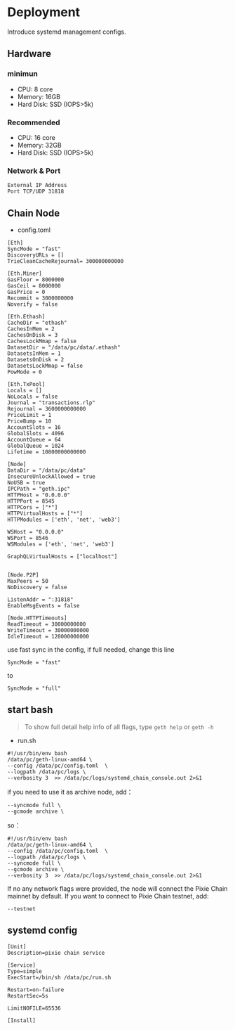 # Deployment

Introduce systemd management configs.

## Hardware

### minimun

- CPU: 8 core
- Memory: 16GB
- Hard Disk: SSD (IOPS>5k)

### Recommended

- CPU: 16 core
- Memory: 32GB
- Hard Disk: SSD (IOPS>5k)

### Network & Port

```
External IP Address
Port TCP/UDP 31818
```

## Chain Node

* config.toml

```
[Eth]
SyncMode = "fast"
DiscoveryURLs = []
TrieCleanCacheRejournal= 300000000000

[Eth.Miner]
GasFloor = 8000000
GasCeil = 8000000
GasPrice = 0
Recommit = 3000000000
Noverify = false

[Eth.Ethash]
CacheDir = "ethash"
CachesInMem = 2
CachesOnDisk = 3
CachesLockMmap = false
DatasetDir = "/data/pc/data/.ethash"
DatasetsInMem = 1
DatasetsOnDisk = 2
DatasetsLockMmap = false
PowMode = 0

[Eth.TxPool]
Locals = []
NoLocals = false
Journal = "transactions.rlp"
Rejournal = 3600000000000
PriceLimit = 1
PriceBump = 10
AccountSlots = 16
GlobalSlots = 4096
AccountQueue = 64
GlobalQueue = 1024
Lifetime = 10800000000000

[Node]
DataDir = "/data/pc/data"
InsecureUnlockAllowed = true
NoUSB = true
IPCPath = "geth.ipc"
HTTPHost = "0.0.0.0"
HTTPPort = 8545
HTTPCors = ["*"]
HTTPVirtualHosts = ["*"]
HTTPModules = ['eth', 'net', 'web3']

WSHost = "0.0.0.0"
WSPort = 8546
WSModules = ['eth', 'net', 'web3']

GraphQLVirtualHosts = ["localhost"]


[Node.P2P]
MaxPeers = 50
NoDiscovery = false

ListenAddr = ":31818"
EnableMsgEvents = false

[Node.HTTPTimeouts]
ReadTimeout = 30000000000
WriteTimeout = 30000000000
IdleTimeout = 120000000000

```

use fast sync in the config, if full needed, change this line
```
SyncMode = "fast"
```
to
```
SyncMode = "full"
```

## start bash

> To show full detail help info of all flags, type `geth help` or `geth -h`

* run.sh


```
#!/usr/bin/env bash
/data/pc/geth-linux-amd64 \
--config /data/pc/config.toml  \
--logpath /data/pc/logs \
--verbosity 3  >> /data/pc/logs/systemd_chain_console.out 2>&1
```

if you need to use it as archive node, add：

```
--syncmode full \
--gcmode archive \
```

so：

```
#!/usr/bin/env bash
/data/pc/geth-linux-amd64 \
--config /data/pc/config.toml  \
--logpath /data/pc/logs \
--syncmode full \
--gcmode archive \
--verbosity 3  >> /data/pc/logs/systemd_chain_console.out 2>&1
```

If no any network flags were provided, the node will connect the Pixie Chain mainnet by default. If you want to connect to Pixie Chain testnet, add:

```
--testnet
```

## systemd config

```
[Unit]
Description=pixie chain service

[Service]
Type=simple
ExecStart=/bin/sh /data/pc/run.sh

Restart=on-failure
RestartSec=5s

LimitNOFILE=65536

[Install]

```
